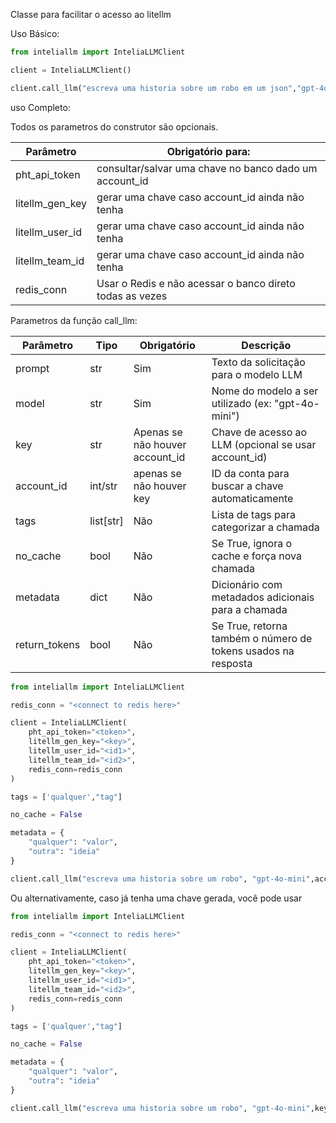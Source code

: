 Classe para facilitar o acesso ao litellm

Uso Básico:

```python
from inteliallm import InteliaLLMClient

client = InteliaLLMClient()

client.call_llm("escreva uma historia sobre um robo em um json","gpt-4o-mini",key="<chave aqui>")
```

uso Completo:

Todos os parametros do construtor são opcionais.

| Parâmetro         | Obrigatório para:                          |
|-------------------|--------------------------------------------|
| pht_api_token     | consultar/salvar uma chave no banco dado um account_id  |
| litellm_gen_key   | gerar uma chave caso account_id ainda não tenha         |
| litellm_user_id   | gerar uma chave caso account_id ainda não tenha         |
| litellm_team_id   | gerar uma chave caso account_id ainda não tenha         |
| redis_conn        | Usar o Redis e não acessar o banco direto todas as vezes|

Parametros da função call_llm:

| Parâmetro    | Tipo           | Obrigatório | Descrição                                                    |
|--------------|----------------|-------------|--------------------------------------------------------------|
| prompt       | str            | Sim         | Texto da solicitação para o modelo LLM                       |
| model        | str            | Sim         | Nome do modelo a ser utilizado (ex: "gpt-4o-mini")           |
| key          | str            | Apenas se não houver account_id         | Chave de acesso ao LLM (opcional se usar account_id)         |
| account_id   | int/str        | apenas se não houver key         | ID da conta para buscar a chave automaticamente              |
| tags         | list[str]      | Não         | Lista de tags para categorizar a chamada                     |
| no_cache     | bool           | Não         | Se True, ignora o cache e força nova chamada                 |
| metadata     | dict           | Não         | Dicionário com metadados adicionais para a chamada           |
| return_tokens| bool           | Não         | Se True, retorna também o número de tokens usados na resposta|

```python
from inteliallm import InteliaLLMClient

redis_conn = "<connect to redis here>"

client = InteliaLLMClient(
    pht_api_token="<token>",
    litellm_gen_key="<key>",
    litellm_user_id="<id1>",
    litellm_team_id="<id2>",
    redis_conn=redis_conn
)

tags = ['qualquer',"tag"]

no_cache = False

metadata = {
    "qualquer": "valor",
    "outra": "ideia"
}

client.call_llm("escreva uma historia sobre um robo", "gpt-4o-mini",account_id=123,tags=tags,no_cache=no_cache,metadata=metadata)
```

Ou alternativamente, caso já tenha uma chave gerada, você pode usar 

```python
from inteliallm import InteliaLLMClient

redis_conn = "<connect to redis here>"

client = InteliaLLMClient(
    pht_api_token="<token>",
    litellm_gen_key="<key>",
    litellm_user_id="<id1>",
    litellm_team_id="<id2>",
    redis_conn=redis_conn
)

tags = ['qualquer',"tag"]

no_cache = False

metadata = {
    "qualquer": "valor",
    "outra": "ideia"
}

client.call_llm("escreva uma historia sobre um robo", "gpt-4o-mini",key="<insira a chave aqui>",tags=tags,no_cache=no_cache,metadata=metadata)
```